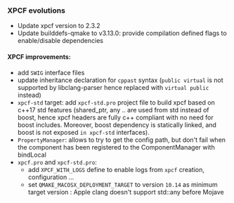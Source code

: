 ### XPCF evolutions
- Update xpcf version to 2.3.2
- Update builddefs-qmake to v3.13.0: provide compilation defined flags to enable/disable dependencies

#### XPCF improvements:

- add ```SWIG``` interface files
- update inheritance declaration for ```cppast``` syntax (```public virtual``` is not supported by libclang-parser hence replaced with ```virtual public``` instead)
- ```xpcf-std``` target: add ```xpcf-std.pro``` project file to build xpcf based on c++17 std features (shared_ptr, any .. are used from std instead of boost, hence xpcf headers are fully c++ compliant with no need for boost includes. Moreover, boost dependency is statically linked, and boost is not exposed ```in xpcf-std``` interfaces).
- ```PropertyManager```: allows to try to get the config path, but don't fail when the component has been registered to the ComponentManager with bindLocal
- ```xpcf.pro``` and ```xpcf-std.pro```: 
	- add ```XPCF_WITH_LOGS``` define to enable logs from ```xpcf``` creation, configuration ...
	- set ```QMAKE_MACOSX_DEPLOYMENT_TARGET``` to version ```10.14``` as minimum target version : Apple clang doesn't support  std::any before Mojave

